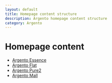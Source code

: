 ```yaml
---
layout: default
title: Homepage content structure
description: Argento homepage content structure
category: Argento
---
```


# Homepage content

 -  [Argento Essence](/m2/argento/essence/page-structure/homepage/)
 -  [Argento Flat](/m2/argento/flat/page-structure/homepage/)
 -  [Argento Pure2](/m2/argento/pure2/page-structure/homepage/)
 -  [Argento Mall](/m2/argento/mall/page-structure/homepage/)
